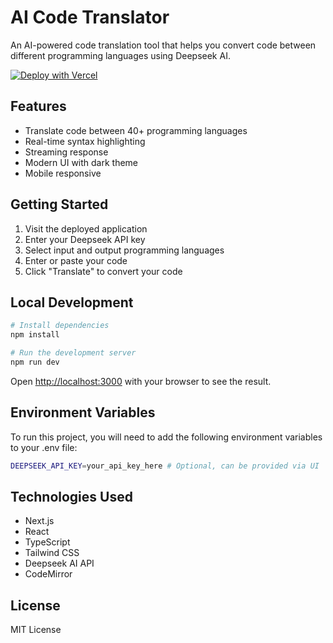 # AI Code Translator

An AI-powered code translation tool that helps you convert code between different programming languages using Deepseek AI.

[![Deploy with Vercel](https://vercel.com/button)](https://vercel.com/new/clone?repository-url=https%3A%2F%2Fgithub.com%2Fzhangzhang88%2Fai-code-translator-1)

## Features

- Translate code between 40+ programming languages
- Real-time syntax highlighting
- Streaming response
- Modern UI with dark theme
- Mobile responsive

## Getting Started

1. Visit the deployed application
2. Enter your Deepseek API key
3. Select input and output programming languages
4. Enter or paste your code
5. Click "Translate" to convert your code

## Local Development

```bash
# Install dependencies
npm install

# Run the development server
npm run dev
```

Open [http://localhost:3000](http://localhost:3000) with your browser to see the result.

## Environment Variables

To run this project, you will need to add the following environment variables to your .env file:

```bash
DEEPSEEK_API_KEY=your_api_key_here # Optional, can be provided via UI
```

## Technologies Used

- Next.js
- React
- TypeScript
- Tailwind CSS
- Deepseek AI API
- CodeMirror

## License

MIT License
